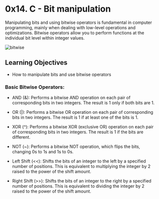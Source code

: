 # 0x14. C - Bit manipulation

Manipulating bits and using bitwise operators is fundamental in computer programming, mainly when dealing with low-level operations and optimizations. Bitwise operators allow you to perform functions at the individual bit level within integer values.

![bitwise](https://github.com/obithelight/alx-low_level_programming/assets/91734251/27a92e5e-f90c-4f1f-afe1-70f5fc62a3c2)


## Learning Objectives
- How to manipulate bits and use bitwise operators

### Basic Bitwise Operators:

- AND (&): Performs a bitwise AND operation on each pair of corresponding bits in two integers. The result is 1 only if both bits are 1.

- OR (|): Performs a bitwise OR operation on each pair of corresponding bits in two integers. The result is 1 if at least one of the bits is 1.

- XOR (^): Performs a bitwise XOR (exclusive OR) operation on each pair of corresponding bits in two integers. The result is 1 if the bits are different.

- NOT (~): Performs a bitwise NOT operation, which flips the bits, changing 0s to 1s and 1s to 0s.

- Left Shift (<<): Shifts the bits of an integer to the left by a specified number of positions. This is equivalent to multiplying the integer by 2 raised to the power of the shift amount.

- Right Shift (>>): Shifts the bits of an integer to the right by a specified number of positions. This is equivalent to dividing the integer by 2 raised to the power of the shift amount.
